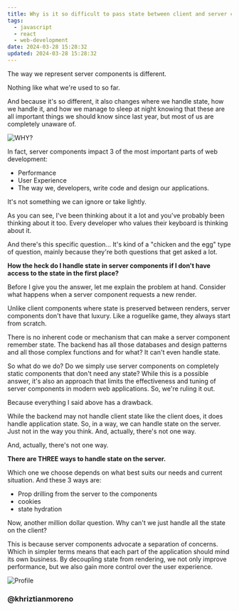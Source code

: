 ```yaml
---
title: Why is it so difficult to pass state between client and server components?
tags:
  - javascript
  - react
  - web-development
date: 2024-03-28 15:28:32
updated: 2024-03-28 15:28:32
---
```


The way we represent server components is different.

Nothing like what we're used to so far.

And because it's so different, it also changes where we handle state, how we handle it, and how we manage to sleep at night knowing that these are all important things we should know since last year, but most of us are completely unaware of.

![WHY?](https://dev-to-uploads.s3.amazonaws.com/uploads/articles/t68b4i20k9yxdd8b07xu.jpg)

In fact, server components impact 3 of the most important parts of web development:

- Performance
- User Experience
- The way we, developers, write code and design our applications.

It's not something we can ignore or take lightly.

As you can see, I've been thinking about it a lot and you've probably been thinking about it too. Every developer who values ​​their keyboard is thinking about it.

And there's this specific question... It's kind of a "chicken and the egg" type of question, mainly because they're both questions that get asked a lot.

**How ​​the heck do I handle state in server components if I don't have access to the state in the first place?**

Before I give you the answer, let me explain the problem at hand. Consider what happens when a server component requests a new render.

Unlike client components where state is preserved between renders, server components don't have that luxury. Like a roguelike game, they always start from scratch.

There is no inherent code or mechanism that can make a server component remember state. The backend has all those databases and design patterns and all those complex functions and for what? It can't even handle state.

So what do we do? Do we simply use server components on completely static components that don't need any state? While this is a possible answer, it's also an approach that limits the effectiveness and tuning of server components in modern web applications. So, we're ruling it out.

Because everything I said above has a drawback.

While the backend may not handle client state like the client does, it does handle application state. So, in a way, we can handle state on the server. Just not in the way you think. And, actually, there's not one way.

And, actually, there's not one way.

**There are THREE ways to handle state on the server.**

Which one we choose depends on what best suits our needs and current situation. And these 3 ways are:

- Prop drilling from the server to the components
- cookies
- state hydration

Now, another million dollar question. Why can't we just handle all the state on the client?

This is because server components advocate a separation of concerns. Which in simpler terms means that each part of the application should mind its own business. By decoupling state from rendering, we not only improve performance, but we also gain more control over the user experience.

![Profile](https://res.cloudinary.com/khriztianmoreno/image/upload/c_scale,w_148/v1591324337/KM-brand/stickers/sticker-3_2x.png)

### @khriztianmoreno
